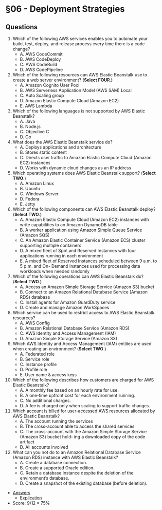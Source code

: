 # §06 - Deployment Strategies

## Questions
1. Which of the following AWS services enables you to automate your build, test, deploy, and
release process every time there is a code change?
      * A. AWS CodeCommit
      * B. AWS CodeDeploy
      * C. AWS CodeBuild
      * D. AWS CodePipeline
2. Which of the following resources can AWS Elastic Beanstalk use to create a web server
environment? (**Select FOUR**.)
      * A. Amazon Cognito User Pool
      * B. AWS Serverless Application Model (AWS SAM) Local
      * C. Auto Scaling group
      * D. Amazon Elastic Compute Cloud (Amazon EC2)
      * E. AWS Lambda
3. Which of the following languages is not supported by AWS Elastic Beanstalk?
      * A. Java
      * B. Node.js
      * C. Objective C
      * D. Go
4. What does the AWS Elastic Beanstalk service do?
      * A. Deploys applications and architecture
      * B. Stores static content
      * C. Directs user traffic to Amazon Elastic Compute Cloud (Amazon EC2) instances
      * D. Works with dynamic cloud changes as an IP address
5. Which operating systems does AWS Elastic Beanstalk support? (**Select TWO**.)
      * A. Amazon Linux
      * B. Ubuntu
      * C. Windows Server
      * D. Fedora
      * E. Jetty
6. Which of the following components can AWS Elastic Beanstalk deploy? (**Select TWO**.)
      * A. Amazon Elastic Compute Cloud (Amazon EC2) instances with write capabilities to
an Amazon DynamoDB table
      * B. A worker application using Amazon Simple Queue Service (Amazon SQS)
      * C. An Amazon Elastic Container Service (Amazon ECS) cluster supporting
multiple containers
      * D. A mixed fleet of Spot and Reserved Instances with four applications running in each
environment
      * E. A mixed fleet of Reserved Instances scheduled between 9 a.m. to 5 p.m. and On-
Demand Instances used for processing data workloads when needed randomly
7. Which of the following operations can AWS Elastic Beanstalk do? (**Select TWO**.)
      * A. Access an Amazon Simple Storage Service (Amazon S3) bucket
      * B. Connect to an Amazon Relational Database Service (Amazon RDS) database
      * C. Install agents for Amazon GuardDuty service
      * D. Create and manage Amazon WorkSpaces
8. Which service can be used to restrict access to AWS Elastic Beanstalk resources?
      * A. AWS Config
      * B. Amazon Relational Database Service (Amazon RDS)
      * C. AWS Identity and Access Management (IAM)
      * D. Amazon Simple Storage Service (Amazon S3)
9. Which AWS Identity and Access Management (IAM) entities are used when creating an
environment? (**Select TWO**.)
      * A. Federated role
      * B. Service role
      * C. Instance profile
      * D. Profile role
      * E. User name & access keys
10. Which of the following describes how customers are charged for AWS Elastic Beanstalk?
      * A. A monthly fee based on an hourly rate for use.
      * B. A one-time upfront cost for each environment running.
      * C. No additional charges.
      * D. A fee is charged only when scaling to support traffic changes.
11. Which account is billed for user-accessed AWS resources allocated by AWS Elastic
Beanstalk?
      * A. The account running the services
      * B. The cross-account able to access the shared services
      * C. The cross-account with the Amazon Simple Storage Service (Amazon S3) bucket hold-
ing a downloaded copy of the code artifact
      * D. All accounts involved
12. What can you not do to an Amazon Relational Database Service (Amazon RDS) instance
with AWS Elastic Beanstalk?
      * A. Create a database connection.
      * B. Create a supported Oracle edition.
      * C. Retain a database instance despite the deletion of the environment’s database.
      * D. Create a snapshot of the existing database (before deletion).
* [Answers](https://i.imgur.com/ABO9Bnh.png)
    * [Explication](https://i.imgur.com/vnQ8DLm.png)
* Score: 9/12 = 75%
